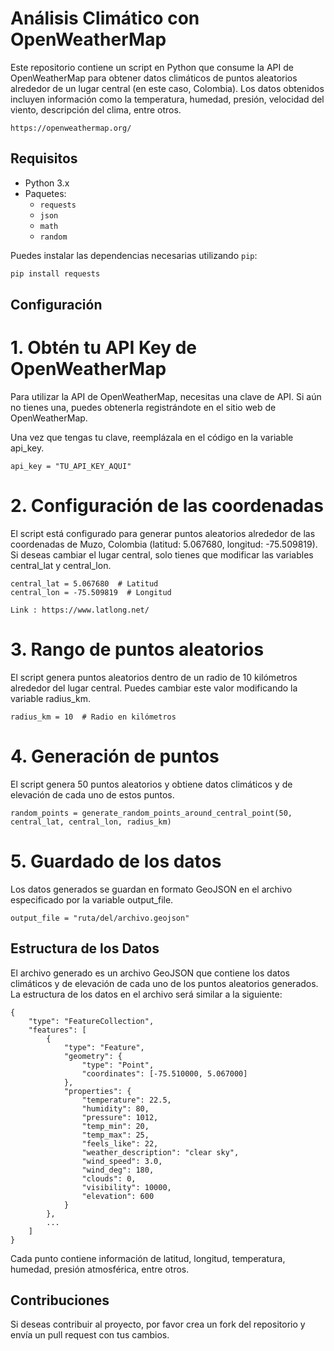 # Análisis Climático con OpenWeatherMap

Este repositorio contiene un script en Python que consume la API de OpenWeatherMap para obtener datos climáticos de puntos aleatorios alrededor de un lugar central (en este caso, Colombia). Los datos obtenidos incluyen información como la temperatura, humedad, presión, velocidad del viento, descripción del clima, entre otros.

```
https://openweathermap.org/

```
## Requisitos

- Python 3.x
- Paquetes:
  - `requests`
  - `json`
  - `math`
  - `random`

Puedes instalar las dependencias necesarias utilizando `pip`:

```bash
pip install requests

```

##  Configuración
# 1. Obtén tu API Key de OpenWeatherMap
Para utilizar la API de OpenWeatherMap, necesitas una clave de API. Si aún no tienes una, puedes obtenerla registrándote en el sitio web de OpenWeatherMap.

Una vez que tengas tu clave, reemplázala en el código en la variable api_key.
```
api_key = "TU_API_KEY_AQUI"
```
# 2. Configuración de las coordenadas
El script está configurado para generar puntos aleatorios alrededor de las coordenadas de Muzo, Colombia (latitud: 5.067680, longitud: -75.509819). Si deseas cambiar el lugar central, solo tienes que modificar las variables central_lat y central_lon.
```
central_lat = 5.067680  # Latitud 
central_lon = -75.509819  # Longitud 
```
```
Link : https://www.latlong.net/
```
# 3. Rango de puntos aleatorios
El script genera puntos aleatorios dentro de un radio de 10 kilómetros alrededor del lugar central. Puedes cambiar este valor modificando la variable radius_km.
```
radius_km = 10  # Radio en kilómetros
```
# 4. Generación de puntos
El script genera 50 puntos aleatorios y obtiene datos climáticos y de elevación de cada uno de estos puntos.
```
random_points = generate_random_points_around_central_point(50, central_lat, central_lon, radius_km)
```
# 5. Guardado de los datos
Los datos generados se guardan en formato GeoJSON en el archivo especificado por la variable output_file.
```
output_file = "ruta/del/archivo.geojson"
```
## Estructura de los Datos
El archivo generado es un archivo GeoJSON que contiene los datos climáticos y de elevación de cada uno de los puntos aleatorios generados. La estructura de los datos en el archivo será similar a la siguiente:
```
{
    "type": "FeatureCollection",
    "features": [
        {
            "type": "Feature",
            "geometry": {
                "type": "Point",
                "coordinates": [-75.510000, 5.067000]
            },
            "properties": {
                "temperature": 22.5,
                "humidity": 80,
                "pressure": 1012,
                "temp_min": 20,
                "temp_max": 25,
                "feels_like": 22,
                "weather_description": "clear sky",
                "wind_speed": 3.0,
                "wind_deg": 180,
                "clouds": 0,
                "visibility": 10000,
                "elevation": 600
            }
        },
        ...
    ]
}
```
Cada punto contiene información de latitud, longitud, temperatura, humedad, presión atmosférica, entre otros.

## Contribuciones
Si deseas contribuir al proyecto, por favor crea un fork del repositorio y envía un pull request con tus cambios.

